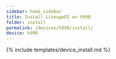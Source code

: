 ```yaml
---
sidebar: home_sidebar
title: Install LineageOS on h990
folder: install
permalink: /devices/h990/install/
device: h990
---
```

{% include templates/device_install.md %}
